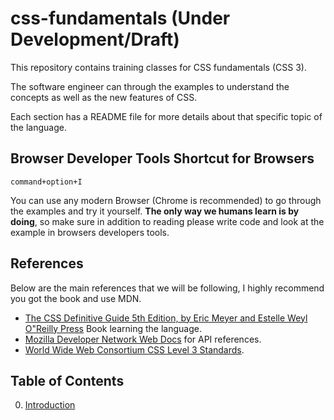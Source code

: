 # css-fundamentals (Under Development/Draft)

This repository contains training classes for CSS fundamentals (CSS 3).

The software engineer can through the examples to understand the concepts as well as the new features of CSS.

Each section has a README file for more details about that specific topic of the language.

## Browser Developer Tools Shortcut for Browsers
```command+option+I```

You can use any modern Browser (Chrome is recommended) to go through the examples and try it yourself. **The only way we 
humans learn is by doing**, so make sure in addition to reading please write code and look at the example in browsers 
developers tools.

## References
Below are the main references that we will be following, I highly recommend you got the book and use MDN.

- [The CSS Definitive Guide 5th Edition, by Eric Meyer and Estelle Weyl O"Reilly Press](https://www.oreilly.com/library/view/css-the-definitive/9781098117603/) Book learning the language.
- [Mozilla Developer Network Web Docs](https://developer.mozilla.org/en-US/docs/Web/CSS) for API references.
- [World Wide Web Consortium CSS Level 3 Standards]("https://www.w3.org/TR/css-syntax-3/").

## Table of Contents
0. [Introduction](00-introduction/README.md)


